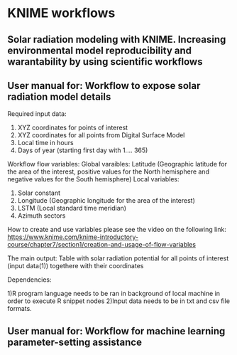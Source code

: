 # KNIME workflows
Solar radiation modeling with KNIME. Increasing environmental model reproducibility and warantability by using scientific workflows
--------------------------------------------------------------------------------------------------------------------------
User manual for: Workflow to expose solar radiation model details
--------------------------------------------------------------------------------------------------------------------------
Required input data:

1) XYZ coordinates for points of interest 
2) XYZ coordinates for all points from Digital Surface Model
3) Local time in hours 
4) Days of year (starting first day with 1.... 365)

Workflow flow variables: 
Global varaibles:
Latitude (Geographic latitude for the area of the interest, positive values for the North hemisphere and negative values for the South hemisphere) 
Local variables: 
1) Solar constant 
2) Longitude (Geographic longitude for the area of the interest) 
3) LSTM (Local standard time meridian)
4) Azimuth sectors

How to create and use variables please see the video on the following link: 
https://www.knime.com/knime-introductory-course/chapter7/section1/creation-and-usage-of-flow-variables

The main output: 
Table with solar radiation potential for all points of interest (input data(1)) togethere with their coordinates 

Dependencies:

1)R program language needs to be ran in background of local machine in order to execute R snippet nodes
2)Input data needs to be in txt and csv file formats.  

User manual for: Workflow for machine learning parameter-setting assistance
------------------------------------------------------------------------------------------------------------------------------
